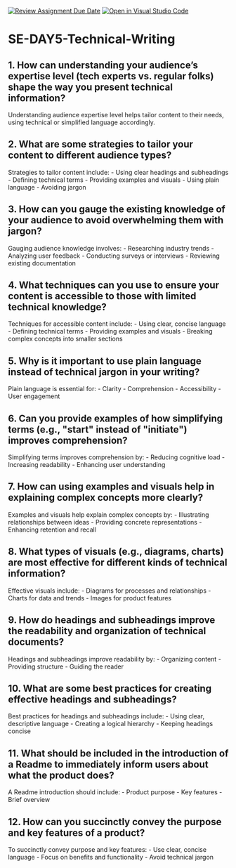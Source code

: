 [![Review Assignment Due Date](https://classroom.github.com/assets/deadline-readme-button-22041afd0340ce965d47ae6ef1cefeee28c7c493a6346c4f15d667ab976d596c.svg)](https://classroom.github.com/a/zsAR-pyY)
[![Open in Visual Studio Code](https://classroom.github.com/assets/open-in-vscode-2e0aaae1b6195c2367325f4f02e2d04e9abb55f0b24a779b69b11b9e10269abc.svg)](https://classroom.github.com/online_ide?assignment_repo_id=15661055&assignment_repo_type=AssignmentRepo)
# SE-DAY5-Technical-Writing
## 1. How can understanding your audience’s expertise level (tech experts vs. regular folks) shape the way you present technical information?
Understanding audience expertise level helps tailor content to their needs, using technical or simplified language accordingly.
 
## 2. What are some strategies to tailor your content to different audience types?
 Strategies to tailor content include:
    - Using clear headings and subheadings
    - Defining technical terms
    - Providing examples and visuals
    - Using plain language
    - Avoiding jargon

## 3. How can you gauge the existing knowledge of your audience to avoid overwhelming them with jargon?
Gauging audience knowledge involves:
    - Researching industry trends
    - Analyzing user feedback
    - Conducting surveys or interviews
    - Reviewing existing documentation

## 4. What techniques can you use to ensure your content is accessible to those with limited technical knowledge?
Techniques for accessible content include:
    - Using clear, concise language
    - Defining technical terms
    - Providing examples and visuals
    - Breaking complex concepts into smaller sections

## 5. Why is it important to use plain language instead of technical jargon in your writing?
Plain language is essential for:
    - Clarity
    - Comprehension
    - Accessibility
    - User engagement

## 6. Can you provide examples of how simplifying terms (e.g., "start" instead of "initiate") improves comprehension?
Simplifying terms improves comprehension by:
    - Reducing cognitive load
    - Increasing readability
    - Enhancing user understanding
    
## 7. How can using examples and visuals help in explaining complex concepts more clearly?
Examples and visuals help explain complex concepts by:
    - Illustrating relationships between ideas
    - Providing concrete representations
    - Enhancing retention and recall
    
## 8. What types of visuals (e.g., diagrams, charts) are most effective for different kinds of technical information?
 Effective visuals include:
    - Diagrams for processes and relationships
    - Charts for data and trends
    - Images for product features

## 9. How do headings and subheadings improve the readability and organization of technical documents?
 Headings and subheadings improve readability by:
    - Organizing content
    - Providing structure
    - Guiding the reader

## 10. What are some best practices for creating effective headings and subheadings?
 Best practices for headings and subheadings include:
    - Using clear, descriptive language
    - Creating a logical hierarchy
    - Keeping headings concise

## 11. What should be included in the introduction of a Readme to immediately inform users about what the product does?
 A Readme introduction should include:
    - Product purpose
    - Key features
    - Brief overview

## 12. How can you succinctly convey the purpose and key features of a product?
To succinctly convey purpose and key features:
    - Use clear, concise language
    - Focus on benefits and functionality
    - Avoid technical jargon

